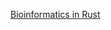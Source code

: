 [Bioinformatics in Rust](https://kana4.github.io/bioinformatics_rust_book/Chapter_1/1_0_Introduction.html)

[](./bookseller.gif)

[](https://www.kaggle.com/chrispr)

[](https://hub.docker.com/r/windybasket/public)

[](./thumbsup.gif)
[](http://webcomic.ohtabooks.com/ashita/)

[](https://chap.manganelo.com/manga-ny89218/chapter-1)

[](https://codepen.io/topics/)

[](https://data.stackexchange.com/stackoverflow/queries)

[](https://www.airdna.co/vacation-rental-data/app/jp/hiroshima-ken/naka-ku/overview)

[](https://h2oai.github.io/db-benchmark/)

[](https://www2.deloitte.com/ca/en/pages/about-deloitte/articles/covid-dashboard.html?is=5e8d4f149b0f225dde35ccbe)

[](https://www.shodan.io/search?query=ver2.4+rev0+country%3A%22JP%22+has_screenshot%3Atrue)

[](https://yomi.yoroi.company/upload)

[](https://opendata.rapid7.com/)

[](https://bazaar.abuse.ch/)

[](https://www.exploit-db.com/google-hacking-database)

